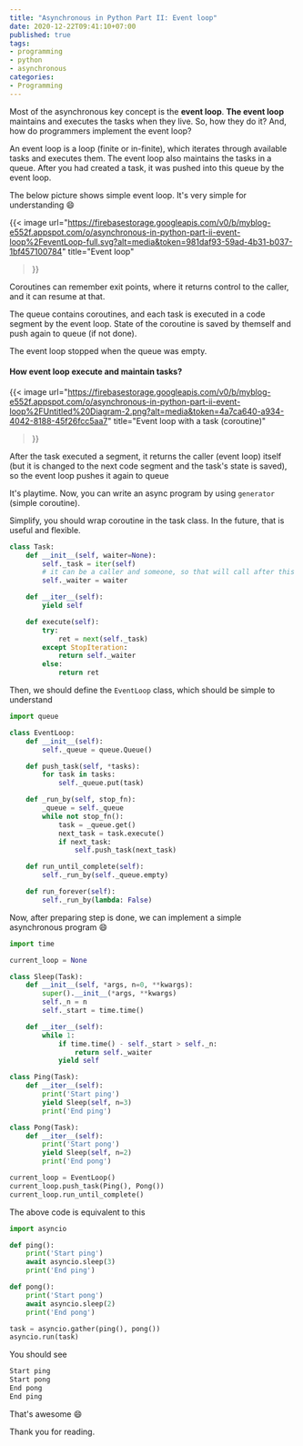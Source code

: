 ```yaml
---
title: "Asynchronous in Python Part II: Event loop"
date: 2020-12-22T09:41:10+07:00
published: true
tags:
- programming
- python
- asynchronous
categories:
- Programming
---
```


Most of the asynchronous key concept is the __event loop__. __The event loop__ maintains and executes the tasks when they live. So, how they do it? And, how do programmers implement the event loop? 

<!--more-->

An event loop is a loop (finite or in-finite), which iterates through available tasks and executes them. The event loop also maintains the tasks in a queue. After you had created a task, it was pushed into this queue by the event loop.

The below picture shows simple event loop. It's very simple for understanding :smile:

{{< image 
    url="https://firebasestorage.googleapis.com/v0/b/myblog-e552f.appspot.com/o/asynchronous-in-python-part-ii-event-loop%2FeventLoop-full.svg?alt=media&token=981daf93-59ad-4b31-b037-1bf457100784"
    title="Event loop"
>}}

Coroutines can remember exit points, where it returns control to the caller, and it can resume at that.

The queue contains coroutines, and each task is executed in a code segment by the event loop. State of the coroutine is saved by themself and push again to queue (if not done).

The event loop stopped when the queue was empty.

#### How event loop execute and maintain tasks?

{{< image 
    url="https://firebasestorage.googleapis.com/v0/b/myblog-e552f.appspot.com/o/asynchronous-in-python-part-ii-event-loop%2FUntitled%20Diagram-2.png?alt=media&token=4a7ca640-a934-4042-8188-45f26fcc5aa7"
    title="Event loop with a task (coroutine)"
>}}

After the task executed a segment, it returns the caller (event loop) itself (but it is changed to the next code segment and the task's state is saved), so the event loop pushes it again to queue

It's playtime. Now, you can write an async program by using `generator` (simple coroutine).

Simplify, you should wrap coroutine in the task class. In the future, that is useful and flexible.

```python
class Task:
    def __init__(self, waiter=None):
        self._task = iter(self)
        # it can be a caller and someone, so that will call after this task is done.
        self._waiter = waiter

    def __iter__(self):
        yield self

    def execute(self):
        try:
            ret = next(self._task)
        except StopIteration:
            return self._waiter
        else:
            return ret
```

Then, we should define the `EventLoop` class, which should be simple to understand

```python
import queue

class EventLoop:
    def __init__(self):
        self._queue = queue.Queue()

    def push_task(self, *tasks):
        for task in tasks:
            self._queue.put(task)

    def _run_by(self, stop_fn):
        _queue = self._queue
        while not stop_fn():
            task = _queue.get()
            next_task = task.execute()
            if next_task:
                self.push_task(next_task)

    def run_until_complete(self):
        self._run_by(self._queue.empty)

    def run_forever(self):
        self._run_by(lambda: False)
```

Now, after preparing step is done, we can implement a simple asynchronous program :smile:


```python
import time

current_loop = None

class Sleep(Task):
    def __init__(self, *args, n=0, **kwargs):
        super().__init__(*args, **kwargs)
        self._n = n
        self._start = time.time()

    def __iter__(self):
        while 1:
            if time.time() - self._start > self._n:
                return self._waiter
            yield self

class Ping(Task):
    def __iter__(self):
        print('Start ping')
        yield Sleep(self, n=3)
        print('End ping')

class Pong(Task):
    def __iter__(self):
        print('Start pong')
        yield Sleep(self, n=2)
        print('End pong')

current_loop = EventLoop()
current_loop.push_task(Ping(), Pong())
current_loop.run_until_complete()
```

The above code is equivalent to this
```python
import asyncio

def ping():
    print('Start ping')
    await asyncio.sleep(3)
    print('End ping')

def pong():
    print('Start pong')
    await asyncio.sleep(2)
    print('End pong')

task = asyncio.gather(ping(), pong())
asyncio.run(task)
```

You should see

```sh
Start ping
Start pong
End pong
End ping
```

That's awesome :smile:

Thank you for reading.